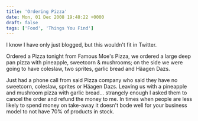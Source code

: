 ```yaml
---
title: 'Ordering Pizza'
date: Mon, 01 Dec 2008 19:48:22 +0000
draft: false
tags: ['Food', 'Things You Find']
---
```


I know I have only just blogged, but this wouldn't fit in Twitter.

Ordered a Pizza tonight from Famous Moe's Pizza, we ordered a large deep pan pizza with pineapple, sweetcorn & mushrooms; on the side we were going to have coleslaw, two sprites, garlic bread and Häagen Dazs.

Just had a phone call from said Pizza company who said they have no sweetcorn, coleslaw, sprites or Häagen Dazs. Leaving us with a pineapple and mushroom pizza with garlic bread... strangely enough I asked them to cancel the order and refund the money to me. In times when people are less likely to spend money on take-away it doesn't bode well for your business model to not have 70% of products in stock.